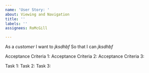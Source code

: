 ```yaml
---
name: 'User Story: '
about: Viewing and Navigation
title: ''
labels: ''
assignees: RoMcGill

---
```


As a *customer* I want to *jksdhbf* So that I can *jksdhbf*

Acceptance Criteria 1: 
Acceptance Criteria 2: 
Acceptance Criteria 3: 

Task 1:
Task 2:
Task 3:
